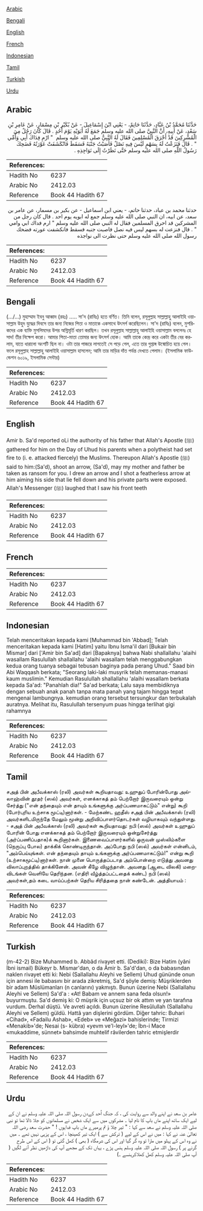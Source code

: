 [Arabic](#arabic)

[Bengali](#bengali)

[English](#english)

[French](#french)

[Indonesian](#indonesian)

[Tamil](#tamil)

[Turkish](#turkish)

[Urdu](#urdu)

## Arabic


<div dir="rtl" lang="ar" style={{fontSize:'larger',backgroundColor:'#f8f9fa',padding:20}}>
حَدَّثَنَا مُحَمَّدُ بْنُ عَبَّادٍ، حَدَّثَنَا حَاتِمٌ، - يَعْنِي ابْنَ إِسْمَاعِيلَ - عَنْ بُكَيْرِ بْنِ مِسْمَارٍ، عَنْ عَامِرِ بْنِ سَعْدٍ، عَنْ أَبِيهِ، أَنَّ النَّبِيَّ صلى الله عليه وسلم جَمَعَ لَهُ أَبَوَيْهِ يَوْمَ أُحُدٍ ‏.‏ قَالَ كَانَ رَجُلٌ مِنَ الْمُشْرِكِينَ قَدْ أَحْرَقَ الْمُسْلِمِينَ فَقَالَ لَهُ النَّبِيُّ صلى الله عليه وسلم ‏ "‏ ارْمِ فِدَاكَ أَبِي وَأُمِّي ‏"‏ ‏.‏ قَالَ فَنَزَعْتُ لَهُ بِسَهْمٍ لَيْسَ فِيهِ نَصْلٌ فَأَصَبْتُ جَنْبَهُ فَسَقَطَ فَانْكَشَفَتْ عَوْرَتُهُ فَضَحِكَ رَسُولُ اللَّهِ صلى الله عليه وسلم حَتَّى نَظَرْتُ إِلَى نَوَاجِذِهِ ‏.‏
</div>
<div style={{backgroundColor:'#f8f9fa',padding:20, marginBottom: 10}}><table> <thead> <tr> <th>References:</th> <th></th> </tr> </thead> <tbody><tr><td>Hadith No</td><td>6237</td></tr><tr><td>Arabic No</td><td>2412.03</td></tr><tr><td>Reference</td><td>Book 44 Hadith 67</td></tr></tbody></table></div>


<div dir="rtl" lang="ar" style={{fontSize:'larger',backgroundColor:'#f8f9fa',padding:20}}>
حدثنا محمد بن عباد، حدثنا حاتم، - يعني ابن اسماعيل - عن بكير بن مسمار، عن عامر بن سعد، عن ابيه، ان النبي صلى الله عليه وسلم جمع له ابويه يوم احد . قال كان رجل من المشركين قد احرق المسلمين فقال له النبي صلى الله عليه وسلم " ارم فداك ابي وامي " . قال فنزعت له بسهم ليس فيه نصل فاصبت جنبه فسقط فانكشفت عورته فضحك رسول الله صلى الله عليه وسلم حتى نظرت الى نواجذه
</div>
<div style={{backgroundColor:'#f8f9fa',padding:20, marginBottom: 10}}><table> <thead> <tr> <th>References:</th> <th></th> </tr> </thead> <tbody><tr><td>Hadith No</td><td>6237</td></tr><tr><td>Arabic No</td><td>2412.03</td></tr><tr><td>Reference</td><td>Book 44 Hadith 67</td></tr></tbody></table></div>

## Bengali


<div dir="ltr" lang="bn" style={{fontSize:'larger',backgroundColor:'#f8f9fa',padding:20}}>
(…/…) মুহাম্মাদ ইবনু আব্বাদ (রহঃ) ..... সা'দ (রাযিঃ) হতে বর্ণিত। তিনি বলেন, রসূলুল্লাহ সাল্লাল্লাহু আলাইহি ওয়াসাল্লাম উহুদ যুদ্ধের দিবসে তার জন্য নিজের পিতা ও মাতাকে একসাথে উৎসর্গ করেছিলেন। সা'দ (রাযিঃ) বলেন, মুশরিকদের এক ব্যক্তি মুসলিমদের উপর অগ্নিমূর্তি ধারণ করছিল। তখন রসূলুল্লাহ সাল্লাল্লাহু আলাইহি ওয়াসাল্লাম বললেনঃ হে সাদ! তীর নিক্ষেপ করো। আমার পিতা-মাতা তোমার জন্য উৎসর্গ হোক। আমি তাকে কেন্দ্র করে একটা তীর বের করলাম, যাতে ধারালো অংশটি ছিল না। ওটা তার পাজরে লাগতেই সে পড়ে গেল, এতে তার গুপ্তাঙ্গ উন্মোচিত হয়ে গেল। ফলে রসূলুল্লাহ সাল্লাল্লাহু আলাইহি ওয়াসাল্লাম হাসলেন; আমি তার মাড়ির দাঁত পর্যন্ত দেখতে পেলাম। (ইসলামিক ফাউন্ডেশন ৬০১৯, ইসলামিক সেন্টার)
</div>
<div style={{backgroundColor:'#f8f9fa',padding:20, marginBottom: 10}}><table> <thead> <tr> <th>References:</th> <th></th> </tr> </thead> <tbody><tr><td>Hadith No</td><td>6237</td></tr><tr><td>Arabic No</td><td>2412.03</td></tr><tr><td>Reference</td><td>Book 44 Hadith 67</td></tr></tbody></table></div>

## English


<div dir="ltr" lang="en" style={{fontSize:'larger',backgroundColor:'#f8f9fa',padding:20}}>
Amir b. Sa'd reported oLi the authority of his father that Allah's Apostle (ﷺ) gathered for him on the Day of Uhud his parents when a polytheist had set fire to (i. e. attacked fiercely) the Muslims. Thereupon Allah's Apostle (ﷺ) said to him:(Sa'd), shoot an arrow, (Sa'd), may my mother and father be taken as ransom for you. I drew an arrow and I shot a featherless arrow at him aiming his side that lie fell down and his private parts were exposed. Allah's Messenger (ﷺ) laughed that I saw his front teeth
</div>
<div style={{backgroundColor:'#f8f9fa',padding:20, marginBottom: 10}}><table> <thead> <tr> <th>References:</th> <th></th> </tr> </thead> <tbody><tr><td>Hadith No</td><td>6237</td></tr><tr><td>Arabic No</td><td>2412.03</td></tr><tr><td>Reference</td><td>Book 44 Hadith 67</td></tr></tbody></table></div>

## French


<div dir="ltr" lang="fr" style={{fontSize:'larger',backgroundColor:'#f8f9fa',padding:20}}>

</div>
<div style={{backgroundColor:'#f8f9fa',padding:20, marginBottom: 10}}><table> <thead> <tr> <th>References:</th> <th></th> </tr> </thead> <tbody><tr><td>Hadith No</td><td>6237</td></tr><tr><td>Arabic No</td><td>2412.03</td></tr><tr><td>Reference</td><td>Book 44 Hadith 67</td></tr></tbody></table></div>

## Indonesian


<div dir="ltr" lang="id" style={{fontSize:'larger',backgroundColor:'#f8f9fa',padding:20}}>
Telah menceritakan kepada kami [Muhammad bin 'Abbad]; Telah menceritakan kepada kami [Hatim] yaitu Ibnu Isma'il dari [Bukair bin Mismar] dari ['Amir bin Sa'ad] dari [Bapaknya] bahwa Nabi shallallahu 'alaihi wasallam Rasulullah shallallahu 'alaihi wasallam telah menggabungkan kedua orang tuanya sebagai tebusan baginya pada perang Uhud." Saad bin Abi Waqqash berkata; "Seorang laki-laki musyrik telah memanas-manasi kaum muslimin." Kemudian Rasulullah shallallahu 'alaihi wasallam berkata kepada Sa'ad: "Panahlah dia!" Sa'ad berkata; Lalu saya membidiknya dengan sebuah anak panah tanpa mata panah yang tajam hingga tepat mengenai Iambungnya. kemudian orang tersebut tersungkur dan terbukalah auratnya. Melihat itu, Rasulullah tersenyum puas hingga terlihat gigi rahamnya
</div>
<div style={{backgroundColor:'#f8f9fa',padding:20, marginBottom: 10}}><table> <thead> <tr> <th>References:</th> <th></th> </tr> </thead> <tbody><tr><td>Hadith No</td><td>6237</td></tr><tr><td>Arabic No</td><td>2412.03</td></tr><tr><td>Reference</td><td>Book 44 Hadith 67</td></tr></tbody></table></div>

## Tamil


<div dir="ltr" lang="ta" style={{fontSize:'larger',backgroundColor:'#f8f9fa',padding:20}}>
சஅத் பின் அபீவக்காஸ் (ரலி) அவர்கள் கூறியதாவது: உஹுதுப் போரின்போது அல்லாஹ்வின் தூதர் (ஸல்) அவர்கள், எனக்காகத் தம் பெற்றோர் இருவரையும் ஒன்று சேர்த்து ("என் தந்தையும் என் தாயும் உங்களுக்கு அர்ப்பணமாகட்டும்" என்று) கூறி (போர்புரிய உற்சாக மூட்டி)னார்கள். - மேற்கண்ட ஹதீஸ் சஅத் பின் அபீவக்காஸ் (ரலி) அவர்களிடமிருந்தே மேலும் மூன்று அறிவிப்பாளர்தொடர்கள் வழியாகவும் வந்துள்ளது. - சஅத் பின் அபீவக்காஸ் (ரலி) அவர்கள் கூறியதாவது: நபி (ஸல்) அவர்கள் உஹுதுப் போரின் போது எனக்காகத் தம் பெற்றோர் இருவரையும் ஒன்றுசேர்த்து (அர்ப்பணிப்பதாக)க் கூறினார்கள். இணைவைப்பாளர்களில் ஒருவன் முஸ்லிம்களை (நெருப்பு போல) தாக்கிக் கொண்டிருந்தான். அப்போது நபி (ஸல்) அவர்கள் என்னிடம், "அம்பெய்யுங்கள். என் தந்தையும் தாயும் உங்களுக்கு அர்ப்பணமாகட்டும்!" என்று கூறி (உற்சாகமூட்டி)னார்கள். நான் முனை பொருத்தப்படாத அம்பொன்றை எடுத்து அவனது விலாப்புறத்தில் தாக்கினேன். அவன் கீழே விழுந்தான். அவனது (ஆடை விலகி) மறைவிடங்கள் வெளியே தெரிந்தன. (எதிரி வீழ்த்தப்பட்டதைக் கண்ட) நபி (ஸல்) அவர்கள்,தம் கடை வாய்ப்பற்கள் தெரிய சிரித்ததை நான் கண்டேன். அத்தியாயம் :
</div>
<div style={{backgroundColor:'#f8f9fa',padding:20, marginBottom: 10}}><table> <thead> <tr> <th>References:</th> <th></th> </tr> </thead> <tbody><tr><td>Hadith No</td><td>6237</td></tr><tr><td>Arabic No</td><td>2412.03</td></tr><tr><td>Reference</td><td>Book 44 Hadith 67</td></tr></tbody></table></div>

## Turkish


<div dir="ltr" lang="tr" style={{fontSize:'larger',backgroundColor:'#f8f9fa',padding:20}}>
(m-42-2) Bize Muhammed b. Abbâd rivayet etti. (Dediki): Bize Hatim (yâni İbni ismail) Bükeyr b. Mismar'dan, o da Âmir b. Sa'd'dan, o da babasından naklen rivayet etti ki: Nebi (Sallallahu Aleyhi ve Sellem) Uhud gününde onun için annesi ile babasını bir arada zikretmiş, Sa'd şöyle demiş: Müşriklerden bir adam Müslümanları (n canlarını) yakmıştı. Bunun üzerine Nebi (Sallallahu Aleyhi ve Sellem) Sa'd'a : «At! Babam ve annem sana feda olsun!» buyurmuştu. Sa'd demiş ki: O müşrik için uçsuz bir ok attım ve yan tarafına vurdum. Derhal düştü. Ve avreti açıldı. Bunun üzerine Resûlullah (Sallallahu Aleyhi ve Sellem) güldü. Hattâ yan dişlerini gördüm. Diğer tahric: Buhari «Cihad», «Fadailu Ashab», «Edeb» ve «Meğazi» bahislerinde; Tirmizi «Menakib»'de; Nesai (s- kübra) «yevm ve'l-leyl»'de; İbn-i Mace «mukaddime, sünnet» bahsimde muhtelif râvilerden tahric etmişlerdir
</div>
<div style={{backgroundColor:'#f8f9fa',padding:20, marginBottom: 10}}><table> <thead> <tr> <th>References:</th> <th></th> </tr> </thead> <tbody><tr><td>Hadith No</td><td>6237</td></tr><tr><td>Arabic No</td><td>2412.03</td></tr><tr><td>Reference</td><td>Book 44 Hadith 67</td></tr></tbody></table></div>

## Urdu


<div dir="rtl" lang="ur" style={{fontSize:'larger',backgroundColor:'#f8f9fa',padding:20}}>
عامر بن سعد نے اپنے والد سے روایت کی ، کہ جنگ اُحد کےدن رسول اللہ صلی اللہ علیہ وسلم نے ان کے لیے ایک ساتھ اپنے ماں باپ کا نام لیا ۔ مشرکوں میں سے ایک شخص نے مسلمانوں کو جلا ڈالا تھا تو نبی صلی اللہ علیہ وسلم نے سعد سے کہا : " تیر چلا ؤ تم پرمیرے ماں باپ فداہوں ! " حضرت سعد رضی اللہ تعالیٰ عنہ نے کہا : میں نے اس کے لیے ( ترکش سے ) ایک تیر کھینچا ، اس کے پرَہی نہیں تھے ۔ میں نے وہ اس کے پہلو میں مارا تو وہ گر گیا اور اس کی شرمگاہ ( بھی ) کھل گئی تو ( اس کے اس طرح گرنے پر ) رسول اللہ صلی اللہ علیہ وسلم ہنس پڑے ، یہاں تک کے مجھے آپ کی داڑھیں نظر آنے لگیں ( آپ صلی اللہ علیہ وسلم کھل کھلاکرہنسے ۔)
</div>
<div style={{backgroundColor:'#f8f9fa',padding:20, marginBottom: 10}}><table> <thead> <tr> <th>References:</th> <th></th> </tr> </thead> <tbody><tr><td>Hadith No</td><td>6237</td></tr><tr><td>Arabic No</td><td>2412.03</td></tr><tr><td>Reference</td><td>Book 44 Hadith 67</td></tr></tbody></table></div>